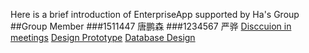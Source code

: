 Here is a brief introduction of EnterpriseApp supported by Ha's Group
##Group Member
###1511447 唐鹏森
###1234567 严骅
[Disccuion in meetings](./page2.md) [Design Prototype](./page2.md) [Database Design](./page2.md)
